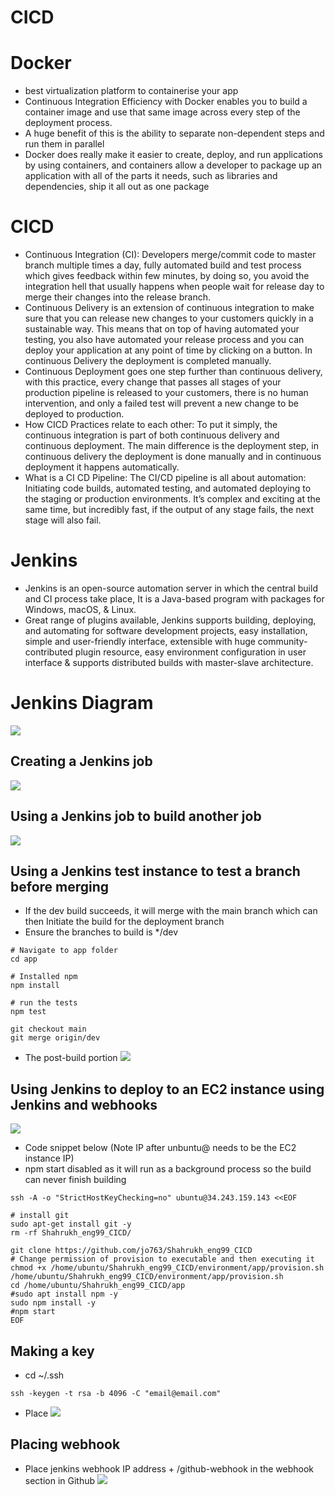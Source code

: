 # CICD

# Docker
- best virtualization platform to containerise your app
- Continuous Integration Efficiency with Docker enables you to build a container image and use that same image across every step of the deployment process.
- A huge benefit of this is the ability to separate non-dependent steps and run them in parallel
- Docker does really make it easier to create, deploy, and run applications by using containers, and containers allow a developer to package up an application with all of the parts it needs, such as libraries and dependencies, ship it all out as one package

# CICD
- Continuous Integration (CI): Developers merge/commit code to master branch multiple times a day, fully automated build and test process which gives feedback within few minutes, by doing so, you avoid the integration hell that usually happens when people wait for release day to merge their changes into the release branch.
- Continuous Delivery is an extension of continuous integration to make sure that you can release new changes to your customers quickly in a sustainable way. This means that on top of having automated your testing, you also have automated your release process and you can deploy your application at any point of time by clicking on a button. In continuous Delivery the deployment is completed manually.
- Continuous Deployment goes one step further than continuous delivery, with this practice, every change that passes all stages of your production pipeline is released to your customers, there is no human intervention, and only a failed test will prevent a new change to be deployed to production.
- How CICD Practices relate to each other: To put it simply, the continuous integration is part of both continuous delivery and continuous deployment. The main difference is the deployment step, in continuous delivery the deployment is done manually and in continuous deployment it happens automatically.
- What is a CI CD Pipeline: The CI/CD pipeline is all about automation: Initiating code builds, automated testing, and automated deploying to the staging or production environments. It’s complex and exciting at the same time, but incredibly fast, if the output of any stage fails, the next stage will also fail.

# Jenkins
- Jenkins is an open-source automation server in which the central build and CI process take place, It is a Java-based program with packages for Windows, macOS, & Linux.
- Great range of plugins available, Jenkins supports building, deploying, and automating for software development projects, easy installation, simple and user-friendly interface, extensible with huge community-contributed plugin resource, easy environment configuration in user interface & supports distributed builds with master-slave architecture.

# Jenkins Diagram
![](images/jenkins_diagram.png)

## Creating a Jenkins job
![](videos/jenkins_job_creation.gif)

## Using a Jenkins job to build another job
![](/videos/jenkins_job_builds_next_job.gif)

## Using a Jenkins test instance to test a branch before merging
- If the dev build succeeds, it will merge with the main branch which can then Initiate the build for the deployment branch
- Ensure the branches to build is */dev
```
# Navigate to app folder
cd app

# Installed npm
npm install

# run the tests
npm test

git checkout main
git merge origin/dev
```
- The post-build portion
![](images/jenkins_postbuild_testing_and_merge_build.PNG)

## Using Jenkins to deploy to an EC2 instance using Jenkins and webhooks
![](/videos/jenkins_deployment.gif)
- Code snippet below (Note IP after unbuntu@ needs to be the EC2 instance IP)
- npm start disabled as it will run as a background process so the build can never finish building
```
ssh -A -o "StrictHostKeyChecking=no" ubuntu@34.243.159.143 <<EOF

# install git
sudo apt-get install git -y
rm -rf Shahrukh_eng99_CICD/

git clone https://github.com/jo763/Shahrukh_eng99_CICD
# Change permission of provision to executable and then executing it
chmod +x /home/ubuntu/Shahrukh_eng99_CICD/environment/app/provision.sh
/home/ubuntu/Shahrukh_eng99_CICD/environment/app/provision.sh
cd /home/ubuntu/Shahrukh_eng99_CICD/app
#sudo apt install npm -y
sudo npm install -y
#npm start
EOF
```

## Making a key
- cd ~/.ssh
```
ssh -keygen -t rsa -b 4096 -C "email@email.com"
```
- Place
![](images/deploy_keys.PNG)


## Placing webhook
- Place jenkins webhook IP address + /github-webhook in the webhook section in Github
![](images/webhook_setup.PNG)

